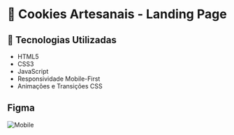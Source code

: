 
# 🍪 Cookies Artesanais - Landing Page

## 🚀 Tecnologias Utilizadas
- HTML5 
- CSS3 
- JavaScript 
- Responsividade Mobile-First
- Animações e Transições CSS

## Figma
![Mobile](https://github.com/user-attachments/assets/a9d2a5a2-5c1b-4258-a96d-e95038072600)

